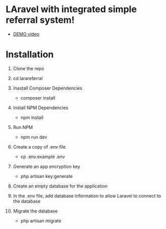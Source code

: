 # LAravel with integrated simple referral system!

-   [DEMO video](https://streamable.com/kdc6dc)

# Installation

1. Clone the repo

2. cd larareferral

3. Inastall Composer Dependencies

    - composer install

4. Install NPM Dependencies

    - npm install

5. Run NPM

    - npm run dev

6. Create a copy of .env file

    - cp .env.example .env

7. Generate an app encryption key

    - php artisan key:generate

8. Create an empty database for the application

9. In the .env file, add database information to allow Laravel to connect to the database

10. Migrate the database
    - php artisan migrate
